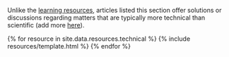 Unlike the [learning resources](/#learn), articles listed this section offer solutions or discussions regarding matters that are typically more technical than scientific (add more [here](https://github.com/merenlab/anvio.org/blob/main/_data/resources/technical.yaml)).

{% for resource in site.data.resources.technical %}
{% include resources/template.html %}
{% endfor %}

